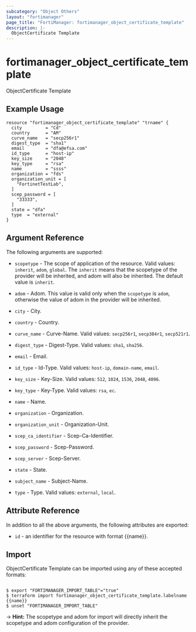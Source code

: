```yaml
---
subcategory: "Object Others"
layout: "fortimanager"
page_title: "FortiManager: fortimanager_object_certificate_template"
description: |-
  ObjectCertificate Template
---
```


# fortimanager_object_certificate_template
ObjectCertificate Template

## Example Usage

```hcl
resource "fortimanager_object_certificate_template" "trname" {
  city         = "Cd"
  country      = "AM"
  curve_name   = "secp256r1"
  digest_type  = "sha1"
  email        = "dfa@efsa.com"
  id_type      = "host-ip"
  key_size     = "2048"
  key_type     = "rsa"
  name         = "ssss"
  organization = "fds"
  organization_unit = [
    "FortinetTestLab",
  ]
  scep_password = [
    "33333",
  ]
  state = "dfa"
  type  = "external"
}
```

## Argument Reference


The following arguments are supported:

* `scopetype` - The scope of application of the resource. Valid values: `inherit`, `adom`, `global`. The `inherit` means that the scopetype of the provider will be inherited, and adom will also be inherited. The default value is `inherit`.
* `adom` - Adom. This value is valid only when the `scopetype` is `adom`, otherwise the value of adom in the provider will be inherited.

* `city` - City.
* `country` - Country.
* `curve_name` - Curve-Name. Valid values: `secp256r1`, `secp384r1`, `secp521r1`.

* `digest_type` - Digest-Type. Valid values: `sha1`, `sha256`.

* `email` - Email.
* `id_type` - Id-Type. Valid values: `host-ip`, `domain-name`, `email`.

* `key_size` - Key-Size. Valid values: `512`, `1024`, `1536`, `2048`, `4096`.

* `key_type` - Key-Type. Valid values: `rsa`, `ec`.

* `name` - Name.
* `organization` - Organization.
* `organization_unit` - Organization-Unit.
* `scep_ca_identifier` - Scep-Ca-Identifier.
* `scep_password` - Scep-Password.
* `scep_server` - Scep-Server.
* `state` - State.
* `subject_name` - Subject-Name.
* `type` - Type. Valid values: `external`, `local`.



## Attribute Reference

In addition to all the above arguments, the following attributes are exported:
* `id` - an identifier for the resource with format {{name}}.

## Import

ObjectCertificate Template can be imported using any of these accepted formats:
```

$ export "FORTIMANAGER_IMPORT_TABLE"="true"
$ terraform import fortimanager_object_certificate_template.labelname {{name}}
$ unset "FORTIMANAGER_IMPORT_TABLE"
```
-> **Hint:** The scopetype and adom for import will directly inherit the scopetype and adom configuration of the provider.
